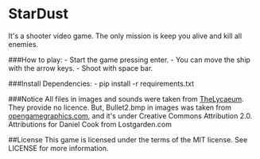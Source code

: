 # StarDust

It's a shooter video game. The only mission is keep you alive and kill all enemies.

###How to play:
    - Start the game pressing enter.
    - You can move the ship with the arrow keys.
    - Shoot with space bar.

###Install Dependencies:
    - pip install -r requirements.txt

###Notice
All files in images and sounds were taken from [TheLycaeum](https://github.com/TheLycaeum/pygame).
They provide no licence. But, Bullet2.bmp in images was taken from [opengamegraphics.com](https://opengamegraphics.com/direct-download/OTl8aHR0cDovL3NoYWR5YmVhdmVyLmNvbS9Qcm9kdWN0cy9Qcm9kdWN0cy9EYXJrJTIwc3BhY2UlMjBzaG9vdGVyLnppcA==/),
and it's under Creative Commons Attribution 2.0. Attributions for Daniel Cook from Lostgarden.com

##License
This game is licensed under the terms of the MIT license.
See LICENSE for more information.
